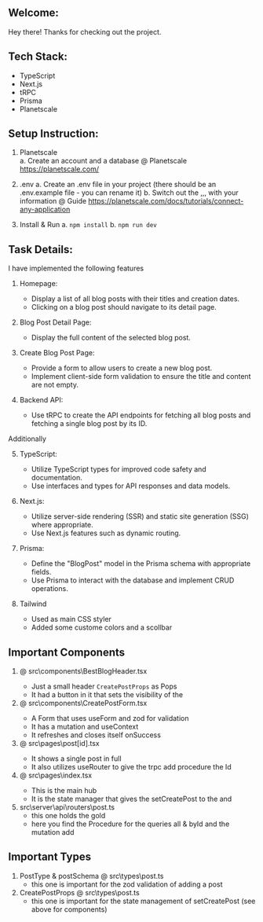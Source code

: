 ## Welcome:

Hey there! Thanks for checking out the project.

## Tech Stack:

- TypeScript
- Next.js
- tRPC
- Prisma
- Planetscale

## Setup Instruction:

1. Planetscale  
   a. Create an account and a database @ Planetscale https://planetscale.com/

2. .env
   a. Create an .env file in your project (there should be an .env.example file - you can rename it)
   b. Switch out the <myname>,<mypassword>,<host>,<dbName> with your information @ Guide https://planetscale.com/docs/tutorials/connect-any-application

3. Install & Run
   a. `npm install`
   b. `npm run dev`

## Task Details:

I have implemented the following features

1.  Homepage:

    - Display a list of all blog posts with their titles and creation dates.
    - Clicking on a blog post should navigate to its detail page.

2.  Blog Post Detail Page:

    - Display the full content of the selected blog post.

3.  Create Blog Post Page:

    - Provide a form to allow users to create a new blog post.
    - Implement client-side form validation to ensure the title and content are not empty.

4.  Backend API:

    - Use tRPC to create the API endpoints for fetching all blog posts and fetching a single blog post by its ID.

Additionally

5. TypeScript:

   - Utilize TypeScript types for improved code safety and documentation.
   - Use interfaces and types for API responses and data models.

6. Next.js:

   - Utilize server-side rendering (SSR) and static site generation (SSG) where appropriate.
   - Use Next.js features such as dynamic routing.

7. Prisma:

   - Define the "BlogPost" model in the Prisma schema with appropriate fields.
   - Use Prisma to interact with the database and implement CRUD operations.

8. Tailwind

   - Used as main CSS styler
   - Added some custome colors and a scollbar

## Important Components

1. <BestBlogHeader/> @ src\components\BestBlogHeader.tsx
   - Just a small header `CreatePostProps` as Pops
   - It had a button in it that sets the visibility of the <CreatePostFrom/>
2. <CreatePostForm/> @ src\components\CreatePostForm.tsx
   - A Form that uses useForm and zod for validation
   - It has a mutation and useContext
   - It refreshes <DisplayAllPosts/> and closes itself onSuccess
3. <DisplaySinglePost/> @ src\pages\post\[id].tsx
   - It shows a single post in full
   - It also utilizes useRouter to give the trpc add procedure the Id
4. <Home/> @ src\pages\index.tsx
   - This is the main hub
   - It is the state manager that gives the setCreatePost to the <BestBlogHeader/> and <CreatePostFrom/>
5. src\server\api\routers\post.ts
   - this one holds the gold
   - here you find the Procedure for the queries all & byId and the mutation add

## Important Types

1. PostType & postSchema @ src\types\post.ts
   - this one is important for the zod validation of adding a post
2. CreatePostProps @ src\types\post.ts
   - this one is important for the state management of setCreatePost (see above for components)
